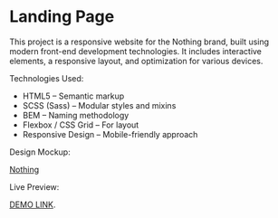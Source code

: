 # Landing Page
This project is a responsive website for the Nothing brand, built using modern front-end development technologies. It includes interactive elements, a responsive layout, and optimization for various devices.

Technologies Used:
- HTML5 – Semantic markup
- SCSS (Sass) – Modular styles and mixins
- BEM – Naming methodology
- Flexbox / CSS Grid – For layout
- Responsive Design – Mobile-friendly approach


Design Mockup:

[Nothing](https://www.figma.com/file/DtkQmQ797hk0nI4KfMi2Uq/BOSE-New-Version?type=design&node-id=6802-139&t=L7eKz5YKLN0m5WxR-0)


Live Preview:

 [DEMO LINK](https://Denys-1302.github.io/layout_landing-page/).


